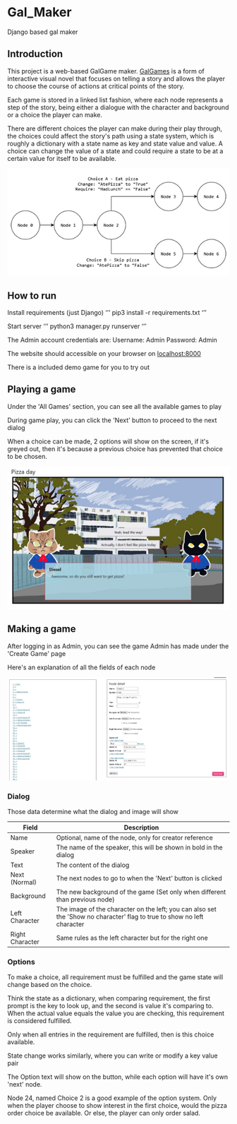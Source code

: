 # Gal_Maker
Django based gal maker

## Introduction
This project is a web-based GalGame maker. [GalGames](https://en.wikipedia.org/wiki/Bish%C5%8Djo_game) is a form of interactive visual novel that focuses on telling a story and allows the player to choose the course of actions at critical points of the story.

Each game is stored in a linked list fashion, where each node represents a step of the story, being either a dialogue with the character and background or a choice the player can make. 

There are different choices the player can make during their play through, the choices could affect the story's path using a state system, which is roughly a dictionary with a state name as key and state value and value. A choice can change the value of a state and could require a state to be at a certain value for itself to be available.

![alt text](https://github.com/samsara138/GalMaker/blob/main/ReadMeImgs/GalMakerGraph.png?raw=true "Data representation")

## How to run
Install requirements (just Django)
‘’’
pip3 install -r requirements.txt
‘’’

Start server
‘’’
python3 manager.py runserver
‘’’

The Admin account credentials are:
Username: Admin
Password: Admin

The website should accessible on your browser on [localhost:8000](http://localhost:8000) 

There is a included demo game for you to try out

## Playing a game

Under the 'All Games' section, you can see all the available games to play

During game play, you can click the 'Next' button to proceed to the next dialog

When a choice can be made, 2 options will show on the screen, if it's greyed out, then it's because a previous choice has prevented that choice to be chosen. 

![alt text](https://github.com/samsara138/GalMaker/blob/main/ReadMeImgs/Screenshot.jpg?raw=true "Game play screenshot")


## Making a game

After logging in as Admin, you can see the game Admin has made under the 'Create Game' page

Here's an explanation of all the fields of each node

![alt text](https://github.com/samsara138/GalMaker/blob/main/ReadMeImgs/EditorScreenShot.jpg?raw=true "Game editor screenshot")

### Dialog

Those data determine what the dialog and image will show

| Field             | Description                                                                                                                                                   |
|-------------------|---------------------------------------------------------------------------------------------------------------------------------------------------------------|
| Name              | Optional, name of the node, only for creator reference                                                                                                       |
| Speaker           | The name of the speaker, this will be shown in bold in the dialog                                                                                           |
| Text              | The content of the dialog                                                                                                                                     |
| Next (Normal)     | The next nodes to go to when the 'Next' button is clicked                                                                                                   |
| Background        | The new background of the game (Set only when different than previous node)                                                                                  |
| Left Character    | The image of the character on the left; you can also set the 'Show no character' flag to true to show no left character                                     |
| Right Character   | Same rules as the left character but for the right one                                                                                                       |


### Options


To make a choice, all requirement must be fulfilled and the game state will change based on the choice.

Think the state as a dictionary, when comparing requirement, the first prompt is the key to look up, and the second is value it's comparing to. When the actual value equals the value you are checking, this requirement is considered fulfilled.

Only when all entries in the requirement are fulfilled, then is this choice available.

State change works similarly, where you can write or modify a key value pair

The Option text will show on the button, while each option will have it's own 'next' node.

Node 24, named Choice 2 is a good example of the option system. Only when the player choose to show interest in the first choice, would the pizza order choice be available. Or else, the player can only order salad.






